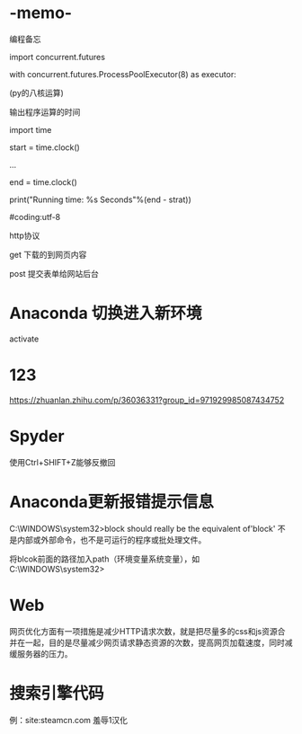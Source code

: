 # -memo-
编程备忘




import concurrent.futures

with concurrent.futures.ProcessPoolExecutor(8) as executor:

(py的八核运算)



输出程序运算的时间

import time

start = time.clock()

...

end = time.clock()

print("Running time: %s Seconds"%(end - strat))





#coding:utf-8




http协议

get   下载的到网页内容 

post  提交表单给网站后台

# Anaconda 切换进入新环境
activate 

# 123
https://zhuanlan.zhihu.com/p/36036331?group_id=971929985087434752

# Spyder
使用Ctrl+SHIFT+Z能够反撤回

# Anaconda更新报错提示信息
C:\WINDOWS\system32>block should really be the equivalent of'block' 不是内部或外部命令，也不是可运行的程序或批处理文件。

将blcok前面的路径加入path（环境变量系统变量），如C:\WINDOWS\system32>

# Web
网页优化方面有一项措施是减少HTTP请求次数，就是把尽量多的css和js资源合并在一起，目的是尽量减少网页请求静态资源的次数，提高网页加载速度，同时减缓服务器的压力。

# 搜索引擎代码 
例：site:steamcn.com 羞辱1汉化 

